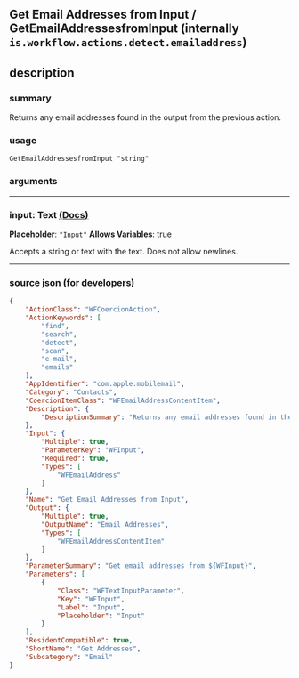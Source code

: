 
## Get Email Addresses from Input / GetEmailAddressesfromInput (internally `is.workflow.actions.detect.emailaddress`)


## description

### summary

Returns any email addresses found in the output from the previous action.


### usage
```
GetEmailAddressesfromInput "string"
```

### arguments

---

### input: Text [(Docs)](https://pfgithub.github.io/shortcutslang/gettingstarted#text-field)
**Placeholder**: `"Input"`
**Allows Variables**: true



Accepts a string 
or text
with the text. Does not allow newlines.

---

### source json (for developers)

```json
{
	"ActionClass": "WFCoercionAction",
	"ActionKeywords": [
		"find",
		"search",
		"detect",
		"scan",
		"e-mail",
		"emails"
	],
	"AppIdentifier": "com.apple.mobilemail",
	"Category": "Contacts",
	"CoercionItemClass": "WFEmailAddressContentItem",
	"Description": {
		"DescriptionSummary": "Returns any email addresses found in the output from the previous action."
	},
	"Input": {
		"Multiple": true,
		"ParameterKey": "WFInput",
		"Required": true,
		"Types": [
			"WFEmailAddress"
		]
	},
	"Name": "Get Email Addresses from Input",
	"Output": {
		"Multiple": true,
		"OutputName": "Email Addresses",
		"Types": [
			"WFEmailAddressContentItem"
		]
	},
	"ParameterSummary": "Get email addresses from ${WFInput}",
	"Parameters": [
		{
			"Class": "WFTextInputParameter",
			"Key": "WFInput",
			"Label": "Input",
			"Placeholder": "Input"
		}
	],
	"ResidentCompatible": true,
	"ShortName": "Get Addresses",
	"Subcategory": "Email"
}
```

